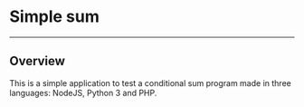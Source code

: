 # Simple sum
---
## Overview   
This is a simple application to test a conditional sum program made in three languages: NodeJS, Python 3 and PHP.